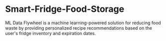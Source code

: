 # Smart-Fridge-Food-Storage
ML Data Flywheel is a machine learning-powered solution for reducing food waste by providing personalized recipe recommendations based on the user's fridge inventory and expiration dates.
